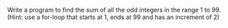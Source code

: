 Write a program to find the sum of all the odd integers in the range 1 to 99.
(Hint: use a for-loop that starts at 1, ends at 99 and has an increment of 2)
